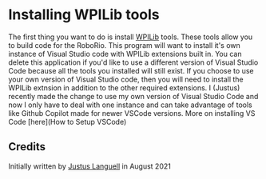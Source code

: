 # Installing WPILib tools

The first thing you want to do is install [WPILib](https://docs.wpilib.org/en/stable/) tools. These tools allow you to build code for the RoboRio. This program will want to install it's own instance of Visual Studio code with WPILib extensions built in. You can delete this application if you'd like to use a different version of Visual Studio Code because all the tools you installed will still exist. If you choose to use your own version of Visual Studio code, then you will need to install the WPILib extnsion in addition to the other required extensions. I (Justus) recently made the change to use my own version of Visual Studio Code and now I only have to deal with one instance and can take advantage of tools like Github Copilot made for newer VSCode versions. More on installing VS Code [here](How to Setup VSCode)

## Credits

Initially written by [Justus Languell](https://github.com/Juicestus) in August 2021
